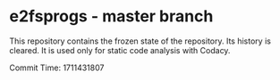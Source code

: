 # e2fsprogs - master branch

This repository contains the frozen state of the repository.
Its history is cleared. It is used only for static code
analysis with Codacy.

Commit Time: 1711431807